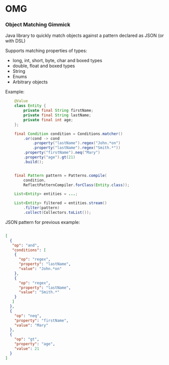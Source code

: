 # OMG

### Object Matching Gimmick

Java library to quickly match objects against a pattern declared as JSON (or with DSL)

Supports matching properties of types:

- long, int, short, byte, char and boxed types
- double, float and boxed types
- String
- Enums
- Arbitrary objects 

Example:
```java
    @Value
    class Entity {
        private final String firstName;
        private final String lastName;
        private final int age;
    };

    final Condition condition = Conditions.matcher()
        .or(cond -> cond
            .property("lastName").regex("John.*on")
            .property("lastName").regex("Smith.*"))
        .property("firstName").neq("Mary")
        .property("age").gt(21)
        .build();


    final Pattern pattern = Patterns.compile(
        condition, 
        ReflectPatternCompiler.forClass(Entity.class));

    List<Entity> entities = ...;

    List<Entity> filtered = entities.stream()
        .filter(pattern)
        .collect(Collectors.toList());

```

JSON pattern for previous example:

```json

[
  {
   "op": "and",
   "conditions": [
    {
      "op": "regex",
      "property": "lastName",
      "value": "John.*on"
    },
    {
      "op": "regex",
      "property": "lastName",
      "value": "Smith.*"
    }
   ]
  },
  {
    "op": "neq",
    "property": "firstName",
    "value": "Mary"
  },
  {
    "op": "gt",
    "property": "age",
    "value": 21
  } 
]  

```
